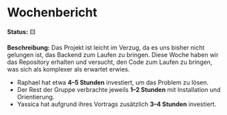 # Wochenbericht  

**Status:** 🟨

**Beschreibung:** Das Projekt ist leicht im Verzug, da es uns bisher nicht gelungen ist, das Backend zum Laufen zu bringen. Diese Woche haben wir das Repository erhalten und versucht, den Code zum Laufen zu bringen, was sich als komplexer als erwartet erwies.  
- Raphael hat etwa **4–5 Stunden** investiert, um das Problem zu lösen.  
- Der Rest der Gruppe verbrachte jeweils **1–2 Stunden** mit Installation und Orientierung.  
- Yassica hat aufgrund ihres Vortrags zusätzlich **3–4 Stunden** investiert.  
